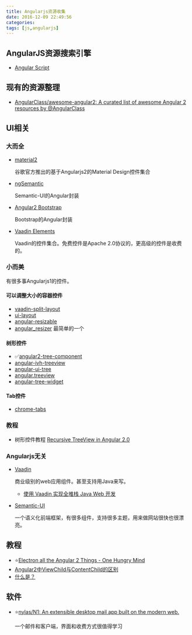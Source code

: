 ```yaml
---
title: Angularjs资源收集
date: 2016-12-09 22:49:56
categories:
tags: [js,angularjs]
---
```


## AngularJS资源搜索引擎
- [Angular Script](http://angularscript.com/)

## 现有的资源整理
- [AngularClass/awesome-angular2: A curated list of awesome Angular 2 resources by @AngularClass](https://github.com/AngularClass/awesome-angular2)

## UI相关
### 大而全
- [material2](https://github.com/angular/material2)

	谷歌官方推出的基于Angularjs2的Material Design控件集合

- [ngSemantic](https://github.com/vladotesanovic/ngSemantic)

	Semantic-UI的Angular封装
	
- [Angular2 Bootstrap](http://valor-software.com/ng2-bootstrap/#/)

	Bootstrap的Angular封装
	
- [Vaadin Elements](https://vaadin.com/elements)

	Vaadin的控件集合。免费控件是Apache 2.0协议的，更高级的控件是收费的。
### 小而美
有很多事Angularjs1的控件。

#### 可以调整大小的容器控件
- [vaadin-split-layout](https://github.com/vaadin/vaadin-split-layout)
- [ui-layout](https://github.com/angular-ui/ui-layout)
- [angular-resizable](https://github.com/Reklino/angular-resizable)
- [angular_resizer](https://github.com/kanthvallampati/angular_resizer) 最简单的一个
	
#### 树形控件
- ✅[angular2-tree-component](https://github.com/500tech/angular2-tree-component)
- [angular-ivh-treeview](https://github.com/iVantage/angular-ivh-treeview)
- [angular-ui-tree](https://github.com/angular-ui-tree/angular-ui-tree)
- [angular.treeview](https://github.com/eu81273/angular.treeview) 
- [angular-tree-widget](https://github.com/AlexSuleap/angular-tree-widget)
	
#### Tab控件

- [chrome-tabs](https://github.com/adamschwartz/chrome-tabs/blob/gh-pages/older-versions.md)

### 教程

- 树形控件教程 [Recursive TreeView in Angular 2.0](http://www.syntaxsuccess.com/viewarticle/recursive-treeview-in-angular-2.0)

### Angularjs无关

- [Vaadin](https://vaadin.com/home)

	商业级别的web应用组件。甚至支持用Java来写。
	
	- [使用 Vaadin 实现全堆栈 Java Web 开发](http://www.ibm.com/developerworks/cn/java/j-full-stack-java-web-dev-vaadin/)

- [Semantic-UI](https://github.com/semantic-org/semantic-ui/)

	一个语义化前端框架，有很多组件，支持很多主题，用来做网站很快也很漂亮。
	
## 教程
- ⭐️[Electron all the Angular 2 Things - One Hungry Mind](http://onehungrymind.com/electron-angular-2-things/)
- [Angular2中ViewChild与ContentChild的区别](http://www.itdadao.com/articles/c15a351123p0.html)
- [什么是<ng-content></ng-content>？](https://www.reddit.com/r/Angular2/comments/48ktjp/what_is_ngcontentngcontent/)

## 软件

- ⭐️[nylas/N1: An extensible desktop mail app built on the modern web.](https://github.com/nylas/N1)

	一个邮件和客户端，界面和收费方式很值得学习